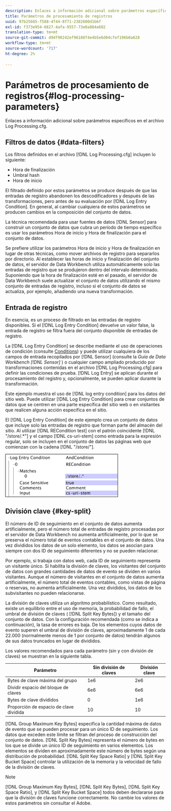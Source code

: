 ```yaml
---
description: Enlaces a información adicional sobre parámetros específicos en el archivo Log Processing.cfg.
title: Parámetros de procesamiento de registros
uuid: 97b25665-f588-4f44-8f71-2382600d1b6f
exl-id: f373e954-6827-4afa-9557-73e0a884a602
translation-type: tm+mt
source-git-commit: d9df90242ef96188f4e4b5e6d04cfef196b0a628
workflow-type: tm+mt
source-wordcount: '717'
ht-degree: 2%

---
```


# Parámetros de procesamiento de registros{#log-processing-parameters}

Enlaces a información adicional sobre parámetros específicos en el archivo Log Processing.cfg.

<!--
c_data_filters.xml
-->

## Filtros de datos {#data-filters}

Los filtros definidos en el archivo [!DNL Log Processing.cfg] incluyen lo siguiente:

* Hora de finalización
* Umbral hash
* Hora de inicio

El filtrado definido por estos parámetros se produce después de que las entradas de registro abandonen los descodificadores y después de las transformaciones, pero antes de su evaluación por [!DNL Log Entry Condition]. En general, al cambiar cualquiera de estos parámetros se producen cambios en la composición del conjunto de datos.

La técnica recomendada para usar fuentes de datos [!DNL Sensor] para construir un conjunto de datos que cubra un período de tiempo específico es usar los parámetros Hora de inicio y Hora de finalización para el conjunto de datos.

Se prefiere utilizar los parámetros Hora de inicio y Hora de finalización en lugar de otras técnicas, como mover archivos de registro para separarlos por directorio. Al establecer las horas de inicio y finalización del conjunto de datos, el servidor de Data Workbench utiliza automáticamente solo las entradas de registro que se produjeron dentro del intervalo determinado. Suponiendo que la hora de finalización esté en el pasado, el servidor de Data Workbench suele actualizar el conjunto de datos utilizando el mismo conjunto de entradas de registro, incluso si el conjunto de datos se actualiza, por ejemplo, añadiendo una nueva transformación.

<!--
c_log_entry_con.xml
-->

## Entrada de registro

En esencia, es un proceso de filtrado en las entradas de registro disponibles. Si el [!DNL Log Entry Condition] devuelve un valor false, la entrada de registro se filtra fuera del conjunto disponible de entradas de registro.

La [!DNL Log Entry Condition] se describe mediante el uso de operaciones de condición (consulte [Conditions](../../../home/c-dataset-const-proc/c-conditions/c-abt-cond.md)) y puede utilizar cualquiera de los campos de entrada recopilados por [!DNL Sensor] (consulte la *Guía de Data Workbench [!DNL Sensor]* ) o cualquier campo ampliado producido por transformaciones contenidas en el archivo [!DNL Log Processing.cfg] para definir las condiciones de prueba. [!DNL Log Entry] se aplican durante el procesamiento del registro y, opcionalmente, se pueden aplicar durante la transformación.

Este ejemplo muestra el uso de [!DNL log entry condition] para los datos del sitio web. Puede utilizar [!DNL Log Entry Condition] para crear conjuntos de datos que se centren en una parte específica del sitio web o en visitantes que realicen alguna acción específica en el sitio.

El [!DNL Log Entry Condition] de este ejemplo crea un conjunto de datos que incluye solo las entradas de registro que forman parte del almacén del sitio. Al utilizar [!DNL RECondition test] con el patrón coincidente [!DNL "/store/.*"] y el campo [!DNL cs-uri-stem] como entrada para la expresión regular, solo se incluyen en el conjunto de datos las páginas web que comienzan con la cadena [!DNL "/store/"].

![](assets/cfg_LogProcessing_LogEntryCondition.png)

<!--
c_key_split.xml
-->

## División clave {#key-split}

El número de ID de seguimiento en el conjunto de datos aumenta artificialmente, pero el número total de entradas de registro procesadas por el servidor de Data Workbench no aumenta artificialmente, por lo que se preserva el número total de eventos contables en el conjunto de datos. Una vez divididos los datos de un solo elemento, los datos se asocian para siempre con dos ID de seguimiento diferentes y no se pueden relacionar.

Por ejemplo, si trabaja con datos web, cada ID de seguimiento representa un visitante único. Si habilita la división de claves, los visitantes del conjunto de datos con grandes cantidades de datos de evento se dividen en varios visitantes. Aunque el número de visitantes en el conjunto de datos aumenta artificialmente, el número total de eventos contables, como vistas de página o reservas, no aumenta artificialmente. Una vez divididos, los datos de los subvisitantes no pueden relacionarse.

La división de claves utiliza un algoritmo probabilístico. Como resultado, existe un equilibrio entre el uso de memoria, la probabilidad de fallo, el umbral de división de claves ( [!DNL Split Key Bytes]) y el tamaño del conjunto de datos. Con la configuración recomendada (como se indica a continuación), la tasa de errores es baja. De los elementos cuyos datos de evento superen el umbral de división de claves, aproximadamente 1 de cada 22.000 (normalmente menos de 1 por conjunto de datos) tendrán algunos de sus datos truncados en lugar de divididos.

Los valores recomendados para cada parámetro (sin y con división de claves) se muestran en la siguiente tabla.

| Parámetro | Sin división de claves | División clave |
|---|---|---|
| Bytes de clave máxima del grupo | 1e6 | 2e6 |
| Dividir espacio del bloque de claves | 6e6 | 6e6 |
| Bytes de clave divididos | 0 | 1e6 |
| Proporción de espacio de clave dividida | 10 | 10 |

[!DNL Group Maximum Key Bytes] especifica la cantidad máxima de datos de evento que se pueden procesar para un único ID de seguimiento. Los datos que exceden este límite se filtran del proceso de construcción del conjunto de datos. [!DNL Split Key Bytes] representa el número de bytes en los que se divide un único ID de seguimiento en varios elementos. Los elementos se dividen en aproximadamente este número de bytes según una distribución de probabilidad. [!DNL Split Key Space Ratio] y  [!DNL Split Key Bucket Space] controlar la utilización de la memoria y la velocidad de fallo de la división de claves.

>[!NOTE]
>
>[!DNL Group Maximum Key Bytes],  [!DNL Split Key Bytes],  [!DNL Split Key Space Ratio], y  [!DNL Split Key Bucket Space] todos deben declararse para que la división de claves funcione correctamente. No cambie los valores de estos parámetros sin consultar el Adobe.
